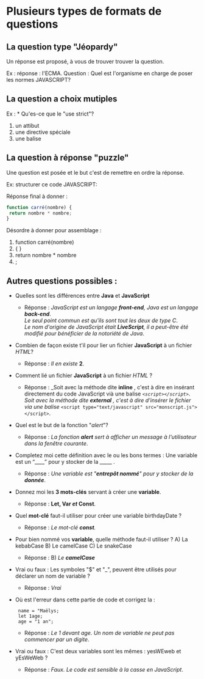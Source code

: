 # Plusieurs types de formats de questions
## La question type "Jéopardy"  
 
Un réponse est proposé, à vous de trouver trouver la question.  
    
Ex : réponse : l'ECMA. Question : Quel est l'organisme en charge de poser les normes JAVASCRIPT?

## La question a choix mutiples  
  
Ex : * Qu'es-ce que le "use strict"?  
  
 1. un attibut  
2. une directive spéciale  
3. une balise  
  
## La question à réponse "puzzle"  
  
Une question est posée et le but c'est de remettre en ordre la réponse.  
  
Ex: structurer ce code JAVASCRIPT:  

Réponse final à donner :  
```js
function carré(nombre) {  
 return nombre * nombre;  
}
```

Désordre à donner pour assemblage :  
1. function carré(nombre)  
2. { }  
3. return nombre * nombre  
4. ;  
  
## Autres questions possibles :  
 
* Quelles sont les différences entre **Java** et **JavaScript**  
  
  - Réponse : _JavaScript est un langage **front-end**, Java est un langage **back-end**_.  
_Le seul point commun est qu'ils sont tout les deux de type C_.  
_Le nom d'origine de JavaScript était **LiveScript**, il a peut-être été modifié pour bénéficier de la notoriété de Java_.

* Combien de façon existe t'il pour lier un fichier **JavaScript** à un fichier _HTML_?
  - Réponse : _Il en existe_ **2**.

* Comment lié un fichier **JavaScript** à un fichier _HTML_ ?
  - Réponse : _Soit avec la méthode dite **inline** , c'est à dire en insérant directement du code JavaScript vià une balise _`<script></script>`_.
_Soit avec la méthode dite **external** , c'est à dire d'insérer le fichier via une balise_ `<script type="text/javascript" src="monscript.js"></script>`.

* Quel est le but de la fonction "_alert_"?
  - Réponse : _La fonction **alert** sert à afficher un message à l'utilisateur dans la fenêtre courante_.

* Completez moi cette définition avec le ou les bons termes : Une variable est un “____” pour y stocker de la _____ .
  - Réponse : _Une variable est "**entrepôt nommé**" pour y stocker de la **donnée**_.

* Donnez moi les **3 mots-clés** servant à créer une **variable**.
  - Réponse : **Let, Var _et_ Const**.

* Quel **mot-clé** faut-il utiliser pour créer une variable birthdayDate ?
  - Réponse : _Le mot-clé **const**._

* Pour bien nommé vos **variable**, quelle méthode faut-il utiliser ?
A) La kebabCase
B) Le camelCase
C) Le snakeCase
  - Réponse : B) _Le **camelCase**_

* Vrai ou faux : Les symboles "$" et "_", peuvent être utilisés pour déclarer un nom de variable ?
  - Réponse : _Vrai_

* Où est l'erreur dans cette partie de code et corrigez la : 
  ```let name; 
   name = "Maëlys;
   let 1age;
   age = "1 an";
  ```
  - Réponse : _Le 1 devant age. Un nom de variable ne peut pas commencer par un digite_.

* Vrai ou faux : C'est deux variables sont les mêmes : yesWEweb et yEsWeWeb ?
  - Réponse : _Faux. Le code est sensible à la casse en JavaScript_.
  
